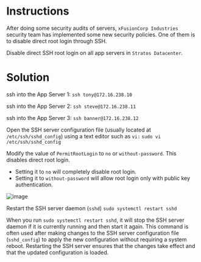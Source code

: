 # Instructions

After doing some security audits of servers, `xFusionCorp Industries` security team has implemented some new security policies. One of them is to disable direct root login through SSH.

Disable direct SSH root login on all app servers in `Stratos Datacenter`.

# Solution

ssh into the App Server 1: `ssh tony@172.16.238.10`

ssh into the App Server 2: `ssh steve@172.16.238.11`

ssh into the App Server 3: `ssh banner@172.16.238.12`

Open the SSH server configuration file (usually located at `/etc/ssh/sshd_config`) using a text editor such as `vi:` `sudo vi /etc/ssh/sshd_config`

Modify the value of `PermitRootLogin` to `no` or `without-password`. This disables direct root login.

- Setting it to `no` will completely disable root login.
- Setting it to `without-password` will allow root login only with public key authentication.

![image](https://github.com/janaom/KodeKloud-Engineer-2.0/assets/83917694/a389993a-5f50-4dec-8a51-ae07424b1aa7)

Restart the SSH server daemon (`sshd`)  `sudo systemctl restart sshd`

When you run `sudo systemctl restart sshd`, it will stop the SSH server daemon if it is currently running and then start it again. This command is often used after making changes to the SSH server configuration file (`sshd_config`) to apply the new configuration without requiring a system reboot. Restarting the SSH server ensures that the changes take effect and that the updated configuration is loaded.
